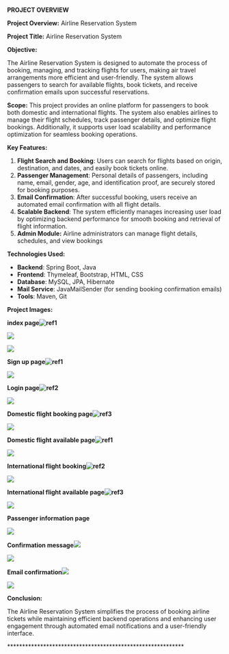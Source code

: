 ﻿**PROJECT OVERVIEW**

**Project Overview:** Airline Reservation System 

**Project Title:** Airline Reservation System

**Objective:**

The Airline Reservation System is designed to automate the process of booking, managing, and tracking flights for users, making air travel arrangements more efficient and user-friendly. The system allows passengers to search for available flights, book tickets, and receive confirmation emails upon successful reservations.

**Scope:** This project provides an online platform for passengers to book both domestic and international flights. The system also enables airlines to manage their flight schedules, track passenger details, and optimize flight bookings. Additionally, it supports user load scalability and performance optimization for seamless booking operations.

**Key Features:**

1. **Flight Search and Booking**: Users can search for flights based on origin, destination, and dates, and easily book tickets online.
1. **Passenger Management**: Personal details of passengers, including name, email, gender, age, and identification proof, are securely stored for booking purposes.
1. **Email Confirmation**: After successful booking, users receive an automated email confirmation with all flight details.
1. **Scalable Backend**: The system efficiently manages increasing user load by optimizing backend performance for smooth booking and retrieval of flight information.
1. **Admin Module:** Airline administrators can manage flight details, schedules, and view bookings

**Technologies Used:**

- **Backend**: Spring Boot, Java
- **Frontend**: Thymeleaf, Bootstrap, HTML, CSS
- **Database**: MySQL, JPA, Hibernate
- **Mail Service**: JavaMailSender (for sending booking confirmation emails)
- **Tools**: Maven, Git

**Project Images:**

**index page![ref1]** 

![](./readMe_images/Aspose.Words.2daa9335-104d-4cb5-b4cf-4fce91bb804d.001.jpeg)

![](./readMe_images/Aspose.Words.2daa9335-104d-4cb5-b4cf-4fce91bb804d.002.png)

**Sign up page![ref1]**

![](./readMe_images/Aspose.Words.2daa9335-104d-4cb5-b4cf-4fce91bb804d.004.jpeg)

**Login page![ref2]**

![](./readMe_images/Aspose.Words.2daa9335-104d-4cb5-b4cf-4fce91bb804d.006.jpeg)

**Domestic flight booking page![ref3]**

![](./readMe_images/Aspose.Words.2daa9335-104d-4cb5-b4cf-4fce91bb804d.008.jpeg)

**Domestic flight available page![ref1]**

![](./readMe_images/Aspose.Words.2daa9335-104d-4cb5-b4cf-4fce91bb804d.009.jpeg)

**International flight booking![ref2]**

![](./readMe_images/Aspose.Words.2daa9335-104d-4cb5-b4cf-4fce91bb804d.010.jpeg)

**International flight available page![ref3]**

![](./readMe_images/Aspose.Words.2daa9335-104d-4cb5-b4cf-4fce91bb804d.011.jpeg)

**Passenger information page**

![](./readMe_images/Aspose.Words.2daa9335-104d-4cb5-b4cf-4fce91bb804d.012.png)

**Confirmation message![](./readMe_images/Aspose.Words.2daa9335-104d-4cb5-b4cf-4fce91bb804d.013.png)**

![](./readMe_images/Aspose.Words.2daa9335-104d-4cb5-b4cf-4fce91bb804d.014.jpeg)

**Email confirmation![](./readMe_images/Aspose.Words.2daa9335-104d-4cb5-b4cf-4fce91bb804d.015.png)**

![](./readMe_images/Aspose.Words.2daa9335-104d-4cb5-b4cf-4fce91bb804d.016.jpeg)

**Conclusion:**

The Airline Reservation System simplifies the process of booking airline tickets while maintaining efficient backend operations and enhancing user engagement through automated email notifications and a user-friendly interface.

\*\*\*\*\*\*\*\*\*\*\*\*\*\*\*\*\*\*\*\*\*\*\*\*\*\*\*\*\*\*\*\*\*\*\*\*\*\*\*\*\*\*\*\*\*\*\*\*\*\*\*\*\*\*\*\*\*\*\*

[ref1]: ./readMe_images/Aspose.Words.2daa9335-104d-4cb5-b4cf-4fce91bb804d.003.png
[ref2]: ./readMe_images/Aspose.Words.2daa9335-104d-4cb5-b4cf-4fce91bb804d.005.png
[ref3]: ./readMe_images/Aspose.Words.2daa9335-104d-4cb5-b4cf-4fce91bb804d.007.png
